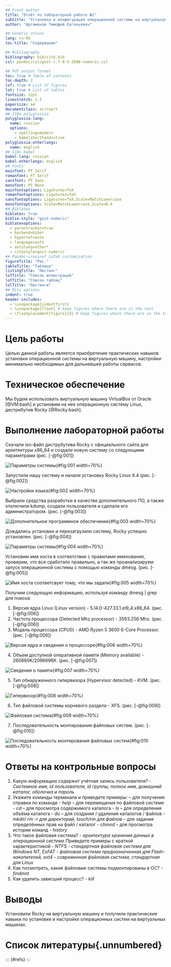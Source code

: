 ```yaml
---
## Front matter
title: "Отчёт по лабораторной работе №1"
subtitle: "Установка и конфигурация операционной системы на виртуальную машину"
author: "Артамонов Тимофей Евгеньевич"

## Generic otions
lang: ru-RU
toc-title: "Содержание"

## Bibliography
bibliography: bib/cite.bib
csl: pandoc/csl/gost-r-7-0-5-2008-numeric.csl

## Pdf output format
toc: true # Table of contents
toc-depth: 2
lof: true # List of figures
lot: true # List of tables
fontsize: 12pt
linestretch: 1.5
papersize: a4
documentclass: scrreprt
## I18n polyglossia
polyglossia-lang:
  name: russian
  options:
	- spelling=modern
	- babelshorthands=true
polyglossia-otherlangs:
  name: english
## I18n babel
babel-lang: russian
babel-otherlangs: english
## Fonts
mainfont: PT Serif
romanfont: PT Serif
sansfont: PT Sans
monofont: PT Mono
mainfontoptions: Ligatures=TeX
romanfontoptions: Ligatures=TeX
sansfontoptions: Ligatures=TeX,Scale=MatchLowercase
monofontoptions: Scale=MatchLowercase,Scale=0.9
## Biblatex
biblatex: true
biblio-style: "gost-numeric"
biblatexoptions:
  - parentracker=true
  - backend=biber
  - hyperref=auto
  - language=auto
  - autolang=other*
  - citestyle=gost-numeric
## Pandoc-crossref LaTeX customization
figureTitle: "Рис."
tableTitle: "Таблица"
listingTitle: "Листинг"
lofTitle: "Список иллюстраций"
lotTitle: "Список таблиц"
lolTitle: "Листинги"
## Misc options
indent: true
header-includes:
  - \usepackage{indentfirst}
  - \usepackage{float} # keep figures where there are in the text
  - \floatplacement{figure}{H} # keep figures where there are in the text
---
```



# Цель работы

Целью данной работы является приобретение практических навыков установки операционной системы на виртуальную машину, настройки минимально необходимых для дальнейшей работы сервисов.

# Техническое обеспечение

Мы будем использовать виртуальную машину VirtualBox от Oracle [@VM:bash] и установим на нее операционную систему Linux, дестрибутив Rocky [@Rocky:bash].

# Выполнение лабораторной работы

Скачали iso-файл диструбутива Rocky с официального сайта для архитектуры x86_64 и создали новую систему со следующими параметрами (рис. [-@fig:001])

![Параметры системы](image/0.PNG){#fig:001 width=70%}

Запустили нашу систему и начали установку Rocky Linux 9.4 (рис. [-@fig:002])

![Настройки языка](image/1.PNG){#fig:002 width=70%}

Выбрали средства разработки в качестве дополнительного ПО, а также отключили kdump, создали пользователя и сделали его администратором. (рис. [-@fig:003])

![Дополнительное программное обеспечение](image/3.PNG){#fig:003 width=70%}

Дождались установки и перезагрузили систему, Rocky успешно установлен. (рис. [-@fig:004])

![Параметры системы](image/33.PNG){#fig:004 width=70%}

Установим имя хоста в соответствие с правилами именования, проверим, что все сработало правильно, а так же проанализируем запуск операционной системы с помощью команды dmesg. (рис. [-@fig:005])

![Имя хоста соответсвует тому, что мы задали](image/4.PNG){#fig:005 width=70%}

Получим следующую информацию, используя команду dmesg | grep для поиска:

1. Версия ядра Linux (Linux version) - 5.14.0-427.33.1.el9_4.x86_64. (рис. [-@fig:006])
2. Частота процессора (Detected Mhz processor) - 3593.256 Mhz. (рис. [-@fig:006])
3. Модель процессора (CPU0) - AMD Ryzen 5 3600 6-Core Processor. (рис. [-@fig:006])

![Версия ядра и сведения о процессоре](image/9.PNG){#fig:006 width=70%}

4. Объем доступной оперативной памяти (Memory available) - 260860K/2096696K. (рис. [-@fig:007])

![Сведения о памяти](image/8.PNG){#fig:007 width=70%}

5. Тип обнаруженного гипервизора (Hypervisor detected) - KVM. (рис. [-@fig:008])

![Гипервизор](image/10.PNG){#fig:008 width=70%}

6. Тип файловой системы корневого раздела - XFS. (рис. [-@fig:009])

![Файловая система](image/6.PNG){#fig:009 width=70%}

7. Последовательность монтирования файловых систем. (рис. [-@fig:010])

![Последовательность монтирования файловых систем](image/5.PNG){#fig:010 width=70%}

# Ответы на контрольные вопросы

1. Какую информацию содержит учётная запись пользователя? - *Системное имя, id пользователя, id группы, полное имя, домашний каталог, оболочка и пароль*
2. Укажите команды терминала и приведите примеры:
– для получения справки по команде - *help*
– для перемещения по файловой системе - *cd*
– для просмотра содержимого каталога - *ls*
– для определения объёма каталога - *du*
– для создания / удаления каталогов / файлов - *mkdir/ rm -r для директорий, touch/rm для файлов* 
– для задания определённых прав на файл / каталог - *chmod*
– для просмотра истории команд - *history*
3. Что такое файловая система? - *архитектура хранения данных в операционной системе*
Приведите примеры с краткой характеристикой - *NTFS - стандартная файловая система для Windows NT, ExFAT - файловая система предназначенная для Flash-накопителей, ext4 - современная файловая система, стандартная для Linux*
4. Как посмотреть, какие файловые системы подмонтированы в ОС? - *findmnt*
5. Как удалить зависший процесс? - *kill*

# Выводы

Установили Rocky на виртуальную машину и получили практические навыки по установке и настройке операционных систем на виртуальных машинах. 

# Список литературы{.unnumbered}

::: {#refs}
:::
